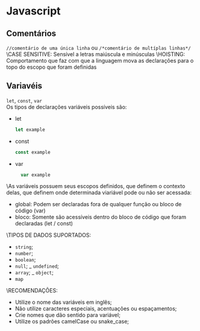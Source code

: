 # Javascript
  ## Comentários
  `//comentário de uma única linha` ou `/*comentário de multíplas linhas*/`
  \CASE SENSITIVE: Sensível a letras maiúscula e minúsculas
  \HOISTING: Comportamento que faz com que a linguagem mova as declarações para o topo do escopo que foram definidas

  ## Variavéis
  `let`, `const`, `var` \
  Os tipos de declarações variáveis possíveis são:
  - let
      ```javascript
      let example
      ```
  - const
      ```javascript
      const example
      ```
  - var
    ```javascript
      var example
    ```
  \As variáveis possuem seus escopos definidos, que definem o contexto delas, que definem onde determinada viariável pode ou não ser acessada:
  - global: Podem ser declaradas fora de qualquer função ou bloco de código (var)
  - bloco: Somente são acessíveis dentro do bloco de código que foram declaradas (let / const)

  \TIPOS DE DADOS SUPORTADOS:
  - `string`;
  - `number`;
  - `boolean`;
  - `null`;
  _ `undefined`;
  - `array`;
  _ `object`;
  - `map`

  \RECOMENDAÇÕES:
  - Utilize o nome das variáveis em inglês;
  - Não utilize caracteres especiais, acentuações ou espaçamentos;
  - Crie nomes que dão sentido para variável;
  - Utilize os padrões camelCase ou snake_case;

